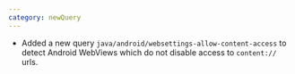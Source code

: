 ```yaml
---
category: newQuery
---
```

* Added a new query `java/android/websettings-allow-content-access` to detect Android WebViews which do not disable access to `content://` urls.
